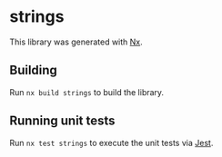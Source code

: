 # strings

This library was generated with [Nx](https://nx.dev).

## Building

Run `nx build strings` to build the library.

## Running unit tests

Run `nx test strings` to execute the unit tests via [Jest](https://jestjs.io).
